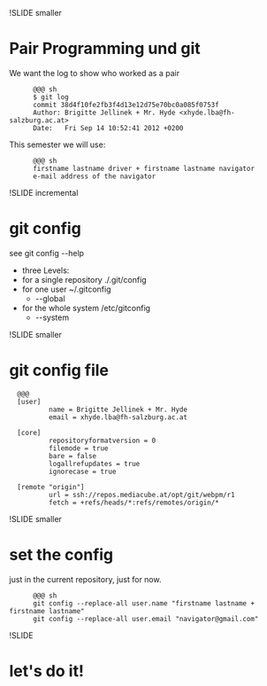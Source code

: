 !SLIDE smaller
# Pair Programming und git

We want the log to show who worked as a pair

          @@@ sh
          $ git log
          commit 38d4f10fe2fb3f4d13e12d75e70bc0a085f0753f
          Author: Brigitte Jellinek + Mr. Hyde <xhyde.lba@fh-salzburg.ac.at>
          Date:   Fri Sep 14 10:52:41 2012 +0200

This semester we will use:

          @@@ sh
          firstname lastname driver + firstname lastname navigator
          e-mail address of the navigator

!SLIDE incremental

# git config

see git config --help

* three Levels:
* for a single repository ./.git/config
* for one user ~/.gitconfig 
  * --global
* for the whole system /etc/gitconfig 
  * --system

!SLIDE smaller

# git config file

      @@@ 
      [user]
              name = Brigitte Jellinek + Mr. Hyde
              email = xhyde.lba@fh-salzburg.ac.at

      [core]
              repositoryformatversion = 0
              filemode = true
              bare = false
              logallrefupdates = true
              ignorecase = true

      [remote "origin"]
              url = ssh://repos.mediacube.at/opt/git/webpm/r1
              fetch = +refs/heads/*:refs/remotes/origin/*

!SLIDE smaller
# set the config 

just in the current repository, just for now.

          @@@ sh
          git config --replace-all user.name "firstname lastname + firstname lastname"
          git config --replace-all user.email "navigator@gmail.com"

!SLIDE
# let's do it!
